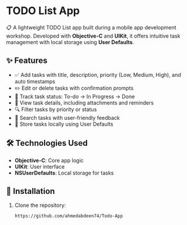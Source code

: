 # TODO List App

📋 A lightweight TODO List app built during a mobile app development workshop. Developed with **Objective-C** and **UIKit**, it offers intuitive task management with local storage using **User Defaults**.

## ✨ Features

- ✅ Add tasks with title, description, priority (Low, Medium, High), and auto timestamps
- ✏️ Edit or delete tasks with confirmation prompts
- 🔄 Track task status: To-do → In Progress → Done
- 📝 View task details, including attachments and reminders
- 🔍 Filter tasks by priority or status
- 🔎 Search tasks with user-friendly feedback
- 💾 Store tasks locally using User Defaults

## 🛠 Technologies Used

- **Objective-C**: Core app logic
- **UIKit**: User interface
- **NSUserDefaults**: Local storage for tasks

## 🚀 Installation

1. Clone the repository:
   ```bash
   https://github.com/ahmedabdeen74/Todo-App
